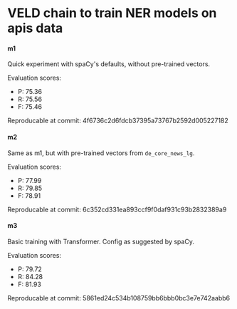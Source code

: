 # VELD chain to train NER models on apis data

#### m1

Quick experiment with spaCy's defaults, without pre-trained vectors.

Evaluation scores:
- P: 75.36
- R: 75.56
- F: 75.46

Reproducable at commit: 4f6736c2d6fdcb37395a73767b2592d005227182

#### m2

Same as m1, but with pre-trained vectors from `de_core_news_lg`.

Evaluation scores:
- P: 77.99 
- R: 79.85 
- F: 78.91 

Reproducable at commit: 6c352cd331ea893ccf9f0daf931c93b2832389a9 

#### m3

Basic training with Transformer. Config as suggested by spaCy.

Evaluation scores:
- P: 79.72 
- R: 84.28 
- F: 81.93 

Reproducable at commit: 5861ed24c534b108759bb6bbb0bc3e7e742aabb6  
